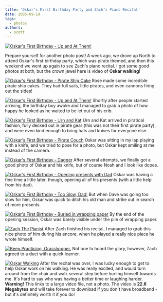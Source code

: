 ```yaml
---
title: 'Oskar’s First Birthday Party and Zach’s Piano Recital'
date: 2005-09-19
tags:
  - photos
authors:
  - scott
---
```


[![Oskar's First Birthday - Up and At Them!](/images/oskar/IMG_2875.jpg 'Photo Sharing')](/images/oskar/IMG_2875.jpg 'Photo Sharing')

Prepare yourself for another photo post! A week ago, we drove up North to attend Oskar's first birthday party, which was pirate themed, and then this weekend we went up again to see Zach's piano recital. I got some good photos at both, but the crown jewel here is video of **Oskar walking!**

[![Oskar's First Birthday - Pirate Ship Cake](/images/oskar/IMG_2872.jpg 'Photo Sharing')](/images/oskar/IMG_2872.jpg 'Photo Sharing') Rose made some incredible pirate ship cakes. They had full sails, little pirates, and even cannons firing out the sides!

[![Oskar's First Birthday - Up and At Them!](/images/oskar/IMG_2875.jpg 'Photo Sharing')](/images/oskar/IMG_2875.jpg 'Photo Sharing') Shortly after people started arriving, the birthday boy awoke and I managed to grab a photo of how happy he looked as he waited to be let out of his crib.

[![Oskar's First Birthday - Urn and Kat](/images/oskar/IMG_2878.jpg 'Photo Sharing')](/images/oskar/IMG_2878.jpg 'Photo Sharing') Urn and Kat arrived in piratical fashion, fully decked out in pirate gear (this was not their first pirate party), and were even kind enough to bring hats and knives for everyone else.

[![Oskar's First Birthday - Pirate Couch](/images/oskar/IMG_2880.jpg 'Photo Sharing')](/images/oskar/IMG_2880.jpg 'Photo Sharing') Oskar was sitting in my lap playing with a knife, and we tried to pose for a photo, but Oskar kept smiling at me instead of the camera.

[![Oskar's First Birthday - Dagger](/images/oskar/IMG_2882.jpg 'Photo Sharing')](/images/oskar/IMG_2882.jpg 'Photo Sharing') After several attempts, we finally got a good photo of Oskar and his knife, but of course Noah and I look like dopes.

[![Oskar's First Birthday - Opening presents with Dad](/images/oskar/IMG_2895.jpg 'Photo Sharing')](/images/oskar/IMG_2895.jpg 'Photo Sharing') Oskar was having a fine time a little later, though, opening all of his presents (with a little help from his dad).

[![Oskar's First Birthday - Too Slow, Dad!](/images/oskar/IMG_2893.jpg 'Photo Sharing')](/images/oskar/IMG_2893.jpg 'Photo Sharing') But when Dave was going too slow for him, Oskar was quick to ditch his old man and strike out in search of more presents.

[![Oskar's First Birthday - Buried in wrapping paper](/images/oskar/IMG_2901.jpg 'Photo Sharing')](/images/oskar/IMG_2901.jpg 'Photo Sharing') By the end of the opening session, Oskar was barely visible under the pile of wrapping paper.

[![Zach The Pianist](/images/zachs-recital-sept2005/IMG_2926.jpg 'Photo Sharing')](/images/zachs-recital-sept2005/IMG_2926.jpg 'Photo Sharing') After Zach finished his recital, I managed to grab this nice photo of him during his encore, when he played a really nice piece he wrote himself.

[![Keep Practicing, Grasshopper.](/images/zachs-recital-sept2005/IMG_2934.jpg 'Photo Sharing')](/images/zachs-recital-sept2005/IMG_2934.jpg 'Photo Sharing') Not one to hoard the glory, however, Zach agreed to a duet with a quick learner.

[![Oskar Walking](/images/MVI_2936.jpg)](http://spaceninja.com/movies/oskar_walk.avi 'Photo Sharing') After the recital was over, I was lucky enough to get to help Oskar work on his walking. He was really excited, and would turn around from the chair and walk several step before hurling himself towards me. It's hard to say who was having a better time or laughing harder. **Warning!** This links to a large video file, not a photo. The video is **22.6 Megabytes** and will take forever to download if you don't have broadband - but it's definitely worth it if you do!
